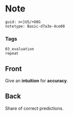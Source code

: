 # Note
```
guid: n<}US/+O0G
notetype: Basic-d7a3e-4ce08
```

### Tags
```
03_evaluation
repeat
```

## Front
Give an <b>intuition</b> for <b>accuracy</b>.

## Back
Share of correct predictions.
